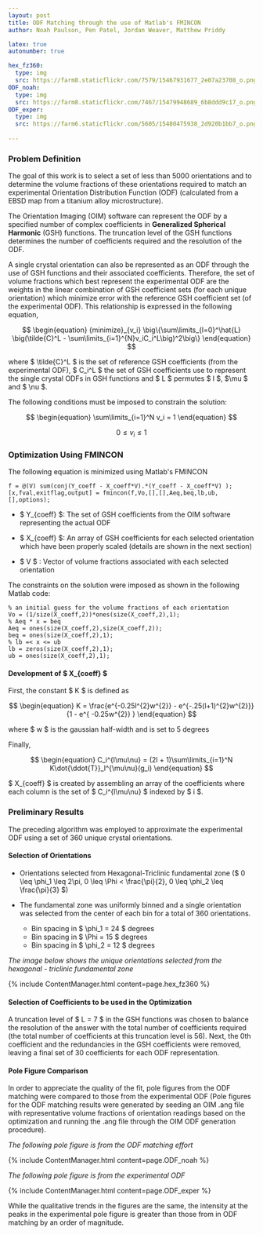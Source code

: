 ```yaml
---
layout: post
title: ODF Matching through the use of Matlab's FMINCON
author: Noah Paulson, Pen Patel, Jordan Weaver, Matthew Priddy

latex: true
autonumber: true

hex_fz360:
  type: img
  src: https://farm8.staticflickr.com/7579/15467931677_2e07a23708_o.png
ODF_noah:
  type: img
  src: https://farm8.staticflickr.com/7467/15479948689_6b8ddd9c17_o.png
ODF_exper:
  type: img
  src: https://farm6.staticflickr.com/5605/15480475938_2d920b1bb7_o.png
  
---
```


### Problem Definition

The goal of this work is to select a set of less than 5000 orientations and to determine the volume fractions of these orientations required to match an experimental Orientation Distribution Function (ODF) (calculated from a EBSD map from a titanium alloy microstructure).

The Orientation Imaging (OIM) software can represent the ODF by a specified number of complex coefficients in **Generalized Spherical Harmonic** (GSH) functions. The truncation level of the GSH functions determines the number of coefficients required and the resolution of the ODF.

A single crystal orientation can also be represented as an ODF through the use of GSH functions and their associated coefficients. Therefore, the set of volume fractions which best represent the experimental ODF are the weights in the linear combination of GSH coefficient sets (for each unique orientation) which minimize error with the reference GSH coefficient set (of the experimental ODF). This relationship is expressed in the following equation,

$$
\begin{equation}
{minimize}_{v_i}  \big\{\sum\limits_{l=0}^\hat{L}  \big(\tilde{C}^L - \sum\limits_{i=1}^{N}v_iC_i^L\big)^2\big\}
\end{equation}
$$

where $ \tilde{C}^L $ is the set of reference GSH coefficients (from the experimental ODF), $ C_i^L $ the set of GSH coefficients use to represent the single crystal ODFs in GSH functions and $ L $ permutes $ l $, $\mu $ and $ \nu $.

The following conditions must be imposed to constrain the solution:

$$ \begin{equation} \sum\limits_{i=1}^N v_i = 1 \end{equation} $$

$$ \begin{equation} 0 \leq v_i \leq 1 \end{equation} $$

### Optimization Using FMINCON

The following equation is minimized using Matlab's FMINCON

    f = @(V) sum(conj(Y_coeff - X_coeff*V).*(Y_coeff - X_coeff*V) );
    [x,fval,exitflag,output] = fmincon(f,Vo,[],[],Aeq,beq,lb,ub,[],options);

* $ Y_{coeff} $: The set of GSH coefficients from the OIM software representing the actual ODF

* $ X_{coeff} $: An array of GSH coefficients for each selected orientation which have been properly scaled (details are shown in the next section)

* $ V $ : Vector of volume fractions associated with each selected orientation

The constraints on the solution were imposed as shown in the following Matlab code:

    % an initial guess for the volume fractions of each orientation
    Vo = (1/size(X_coeff,2))*ones(size(X_coeff,2),1);
    % Aeq * x = beq
    Aeq = ones(size(X_coeff,2),size(X_coeff,2));
    beq = ones(size(X_coeff,2),1);
    % lb =< x <= ub
    lb = zeros(size(X_coeff,2),1);
    ub = ones(size(X_coeff,2),1);

#### Development of $ X_{coeff} $

First, the constant $ K $ is defined as

$$ \begin{equation} K =  \frac{e^{-0.25l^{2}w^{2}} - e^{-.25(l+1)^{2}w^{2}}}{1 -  e^{ -0.25w^{2}} } \end{equation} $$

where $ w $ is the gaussian half-width and is set to 5 degrees

Finally,

$$ \begin{equation} C_i^{l\mu\nu} = (2l + 1)\sum\limits_{i=1}^N K\dot{\ddot{T}}_l^{\mu\nu}(g_i) \end{equation} $$

$ X_{coeff} $ is created by assembling an array of the coefficients where each column is the set of $ C_i^{l\mu\nu} $ indexed by $ i $.

### Preliminary Results

The preceding algorithm was employed to approximate the experimental ODF using a set of 360 unique crystal orientations.

#### Selection of Orientations

* Orientations selected from Hexagonal-Triclinic fundamental zone ($ 0 \leq \phi_1 \leq 2\pi, 0 \leq \Phi < \frac{\pi}{2}, 0 \leq \phi_2 \leq \frac{\pi}{3}
$)

* The fundamental zone was uniformly binned and a single orientation was selected from the center of each bin for a total of 360 orientations.
  * Bin spacing in $ \phi_1 = 24 $ degrees
  * Bin spacing in $ \Phi = 15 $ degrees
  * Bin spacing in $ \phi_2 = 12 $ degrees

_The image below shows the unique orientations selected from the hexagonal - triclinic fundamental zone_

{% include ContentManager.html content=page.hex_fz360 %}

#### Selection of Coefficients to be used in the Optimization

A truncation level of $ L = 7 $ in the GSH functions was chosen to balance the resolution of the answer with the total number of coefficients required (the total number of coefficients at this truncation level is 56). Next, the 0th coefficient and the redundancies in the GSH coefficients were removed, leaving a final set of 30 coefficients for each ODF representation.

#### Pole Figure Comparison

In order to appreciate the quality of the fit, pole figures from the ODF matching were compared to those from the experimental ODF (Pole figures for the ODF matching results were generated by seeding an OIM .ang file with representative volume fractions of orientation readings based on the optimization and running the .ang file through the OIM ODF generation procedure).

_The following pole figure is from the ODF matching effort_

{% include ContentManager.html content=page.ODF_noah %}

_The following pole figure is from the experimental ODF_

{% include ContentManager.html content=page.ODF_exper %}

While the qualitative trends in the figures are the same, the intensity at the peaks in the experimental pole figure is greater than those from in ODF matching by an order of magnitude. 
